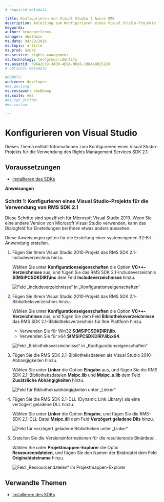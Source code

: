 ```yaml
---
# required metadata

title: Konfigurieren von Visual Studio | Azure RMS
description: Anleitung zum Konfigurieren eines Visual Studio-Projekts für die Verwendung des RMS SDK 2.1.
keywords:
author: bruceperlerms
manager: mbaldwin
ms.date: 04/28/2016
ms.topic: article
ms.prod: azure
ms.service: rights-management
ms.technology: techgroup-identity
ms.assetid: 396A2C19-3A00-4E9A-9088-198A48B15289
# optional metadata

#ROBOTS:
audience: developer
#ms.devlang:
ms.reviewer: shubhamp
ms.suite: ems
#ms.tgt_pltfrm:
#ms.custom:

---
```


# Konfigurieren von Visual Studio

Dieses Thema enthält Informationen zum Konfigurieren eines Visual Studio-Projekts für die Verwendung des Rights Management Services SDK 2.1.

## Voraussetzungen

-   [Installieren des SDKs](install-the-rms-sdk.md)

**Anweisungen**

### Schritt 1: Konfigurieren eines Visual Studio-Projekts für die Verwendung von RMS SDK 2.1

Diese Schritte sind spezifisch für Microsoft Visual Studio 2010. Wenn Sie eine andere Version von Microsoft Visual Studio verwenden, kann das Dialogfeld für Einstellungen bei Ihnen etwas anders aussehen.

Diese Anweisungen gelten für die Erstellung einer systemeigenen 32-Bit-Anwendung erstellen.

1.  Fügen Sie Ihrem Visual Studio 2010-Projekt das RMS SDK 2.1-Includeverzeichnis hinzu.

    Wählen Sie unter **Konfigurationseigenschaften** die Option **VC++-Verzeichnisse** aus, und fügen Sie das RMS SDK 2.1-Includeverzeichnis **$(MSIPCSDKDIR)\\inc** dem Feld **Includeverzeichnisse** hinzu.

    ![Feld „Includeverzeichnisse“ in „Konfigurationseigenschaften“](../media/include_directories.png)

2.  Fügen Sie Ihrem Visual Studio 2010-Projekt das RMS SDK 2.1-Bibliotheksverzeichnis hinzu.

    Wählen Sie unter **Konfigurationseigenschaften** die Option **VC++-Verzeichnisse** aus, und fügen Sie dem Feld **Bibliotheksverzeichnisse** das RMS SDK 2.1-Bibliotheksverzeichnis für Ihre Plattform hinzu.

    -   Verwenden Sie für Win32 **$(MSIPCSDKDIR)\\lib**.
    -   Verwenden Sie für x64 **$(MSIPCSDKDIR)\\lib\\x64**.

    ![Feld „Bibliotheksverzeichnisse“ in „Konfigurationseigenschaften“](../media/library_directories.png)

3.  Fügen Sie die RMS SDK 2.1-Bibliotheksdateien als Visual Studio 2010-Abhängigkeiten hinzu.

    Wählen Sie unter **Linker** die Option **Eingabe** aus, und fügen Sie die RMS SDK 2.1-Bibliotheksdateien **Msipc.lib** und **Msipc\_s.lib** dem Feld **Zusätzliche Abhängigkeiten** hinzu.

    ![Feld für Bibliotheksabhängigkeiten unter „Linker“](../media/additional_dependencies.png)

4.  Fügen Sie die RMS SDK 2.1-DLL (Dynamic Link Library) als eine verzögert geladene DLL hinzu.

    Wählen Sie unter **Linker** die Option **Eingabe**, und fügen Sie die RMS-SDK 2.1-DLL-Datei **Msipc.dll** dem Feld **Verzögert geladene Dlls** hinzu.

    ![Feld für verzögert geladene Bibliotheken unter „Linker“](../media/delay_loaded.png)

5.  Erstellen Sie die Versionsinformationen für die resultierende Binärdatei.

    Wählen Sie unter **Projektmappen-Explorer** die Optio **Ressourcendateien**, und fügen Sie den Namen der Binärdatei dem Feld **Originaldateiname** hinzu.

    ![Feld „Ressourcendateien“ im Projektmappen-Explorer](../media/original_file_name.png)

## Verwandte Themen

* [Installieren des SDKs](install-the-rms-sdk.md)
 

 


<!--HONumber=Jun16_HO2-->


